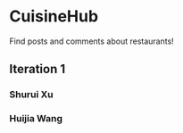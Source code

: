 # CuisineHub
Find posts and comments about restaurants!

## Iteration 1
### Shurui Xu



### Huijia Wang
